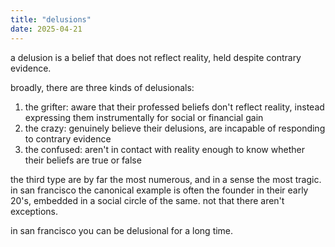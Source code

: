 ```yaml
---
title: "delusions"
date: 2025-04-21
---
```


a delusion is a belief that does not reflect reality, held despite contrary evidence. 

broadly, there are three kinds of delusionals:

1. the grifter: aware that their professed beliefs don't reflect reality, instead expressing them instrumentally for social or financial gain
2. the crazy: genuinely believe their delusions, are incapable of responding to contrary evidence
3. the confused: aren't in contact with reality enough to know whether their beliefs are true or false

the third type are by far the most numerous, and in a sense the most tragic. in san francisco the canonical example is often the founder in their early 20's, embedded in a social circle of the same. not that there aren't exceptions. 

in san francisco you can be delusional for a long time. 